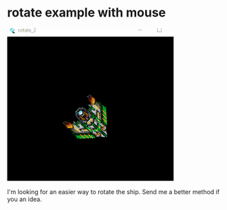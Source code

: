 # rotate example with mouse


![screenshot](docs/images/screenshot.gif)

I'm looking for an easier way to rotate the ship.  Send me
a better method if you an idea.
